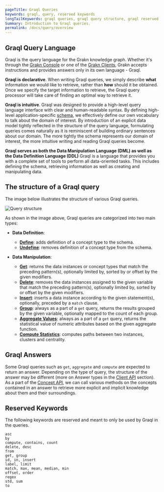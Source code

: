 ```yaml
---
pageTitle: Graql Queries
keywords: graql, query, reserved keywords
longTailKeywords: graql queries, graql query structure, graql reserved keywords
Summary: Introduction to Graql queries.
permalink: /docs/query/overview
---
```


## Graql Query Language

Graql is the query language for the Grakn knowledge graph. Whether it's through the [Grakn Console](/docs/running-grakn/console) or one of the [Grakn Clients](/docs/client-api/overview), Grakn accepts instructions and provides answers only in its own language - Graql.

**Graql is declarative**.
When writing Graql queries, we simply describe **what** information we would like to retrieve, rather than **how** should it be obtained.
Once we specify the target information to retrieve, the Graql query processor will take care of finding an optimal way to retrieve it.

**Graql is intuitive**.
Graql was designed to provide a high-level query language interface with clear and human-readable syntax. By defining high-level application-specific [schema](/docs/schema/overview), we effectively define our own vocabulary to talk about the domain of interest. By introduction of an explicit data model tightly reflected in the structure of the query language, formulating queries comes naturally as it is reminiscent of building ordinary sentences about our domain. The more tightly the schema represents our domain of interest, the more intuitive writing and reading Graql queries become.

**Graql serves as both the Data Manipulation Language (DML) as well as the Data Definition Language (DDL)**
Graql is a language that provides you with a complete set of tools to perform all data-oriented tasks. This includes defining the schema, retrieving information as well as creating and manipulating data.

## The structure of a Graql query

The image below illustrates the structure of various Graql queries.

![Query structure](/docs/images/query/query-structure.png)

As shown in the image above, Graql queries are categorized into two main types:
- **Data Definition**:
  - **[Define](/docs/query/schema/concepts#define)**: adds definition of a concept type to the schema.
  - **[Undefine](/docs/query/schema/concepts#undefine)**: removes definition of a concept type from the schema.

- **Data Manipulation**:
  - **[Get](/docs/query/get-query)**: returns the data instances or concept types that match the preceding pattern(s), optionally limited by, sorted by or offset by the given modifiers.
  - **[Delete](/docs/query/delete-query)**: removes the data instances assigned to the given variable that match the preceding pattern(s), optionally limited by, sorted by or offset by the given modifiers.
  - **[Insert](/docs/query/insert-query)**: inserts a data instance according to the given statement(s), optionally, preceded by a `match` clause.
  - **[Group](/docs/query/aggregate-query#grouping-answers)**: always as a part of a `get` query, returns the results grouped by the given variable, optionally mapped to the count of each group.
  - **[Aggregate Values](/docs/query/aggregate-query#aggregate-values-over-a-dataset)**: always as a part of a `get` query, returns the statistical value of numeric attributes based on the given aggregate function.
  - **[Compute Statistics](/docs/query/compute-query)**: computes paths between two instances, clusters and centrality.

## Graql Answers

Some Graql queries such as `get`, `aggregate` and `compute` are expected to return an answer. Depending on the type of query, the structure of the answer may be different (more on Answer types in the [Client API](/docs/client-api/overview#investigating-answers) section). As a part of the [Concept API](/docs/concept-api/overview), we can call various methods on the concepts contained in an answer to retrieve more explicit and implicit knowledge about them and their surroundings.

## Reserved Keywords

The following keywords are reserved and meant to only be used by Graql in the queries.
<!-- test-ignore -->
```graql
asc
by
compute, contains, count
delete, desc
from
get, group
id, in, insert
label, limit
match, max, mean, median, min
offset, order
regex
std, sum
to
```